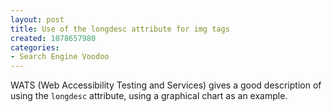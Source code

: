 ```yaml
--- 
layout: post
title: Use of the longdesc attribute for img tags
created: 1078657980
categories: 
- Search Engine Voodoo
---
```

<p>WATS (Web Accessibility Testing and Services) gives a good description of using the <code>longdesc</code> attribute, using a graphical chart as an example.</p>
